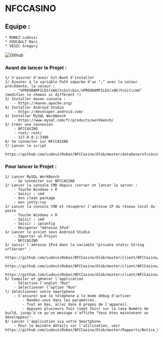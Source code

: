 ﻿# NFCCASINO
## Equipe :  
	* ROBEZ Ludovic
	* FOUCAULT Marc
	* VESIC Gregory


![Github](https://github.com/LudovicRobez/NFCCasino/blob/master/client/NFCCasino/app/src/main/res/drawable/nfccasino.png)


### Avant de lancer le Projet :
	
	1/ S'assurer d'avoir Git-Bash d'installer
	2/ Ajouter à la variable Path séparée d'un ";" avec la valeur précédente, la valeur :
		- "%PROGRAMFILES(x86)%\Git\bin;%PROGRAMFILES(x86)%\Git\cmd" (modifier le chemin si différent !)
	3/ Installer maven console :
		- https://maven.apache.org/
	4/ Installer Android Studio
		- https://developer.android.com/
	4/ Installer MySQL WorkBench
		- https://www.mysql.com/fr/products/workbench/
	5/ Créer une connexion
		- NFCCASINO
		- root/ root/
		- 127.0.0.1:3306
	6/ Se connecter sur NFCCASINO
	7/ Lancer le script 
		- https://github.com/LudovicRobez/NFCCasino/blob/master/database/nfccasino.sql

### Pour lancer le Projet :

	1/ Lancer MySQL WorkBench
		- Se connecter sur NFCCASINO
	2/ Lancer la console CMD depuis /server et lancer le server :
		- Touche Windows + R
		- Saisir : cmd
		- mvn clean package
		- mvn jetty:run
	3/ Lancer la console CMD et récupérer l'adresse IP du réseau local du poste
		- Touche Windows + R
		- Saisir : cmd
		- Saisir : ipconfig
		- Récupérer "Adresse IPv4"
	4/ Lancer le projet sous Android Studio
		- Importer un Projet
		- NFCCASINO
	5/ Saisir l'adresse IPv4 dans la variable "private static String urlServer" :
		- https://github.com/LudovicRobez/NFCCasino/blob/master/client/NFCCasino/app/src/main/java/com/example/asus/nfccasino/User.java
		- https://github.com/LudovicRobez/NFCCasino/blob/master/client/NFCCasino/app/src/main/java/com/example/asus/nfccasino/CreditCard.java
		- https://github.com/LudovicRobez/NFCCasino/blob/master/client/NFCCasino/app/src/main/java/com/example/asus/nfccasino/Payment.java
	6/ Compiler et générer l'application
		- Sélection l'onglet "Run"
		- Sélectionner l'option "Run"
	7/ Sélectionner votre smartphone
		- S'assurer que le téléphone a le mode débug d'activer
			- Rendez-vous dans les paramètres.
			- Tout en bas, allez dans À propos de l'appareil.
			- Appuyez plusieurs fois (sept fois) sur la case Numéro de build, jusqu'à ce qu'un message s'affiche "Vous êtes maintenant un développeur".
	8/ Lancer l'application via votre Smartphone
		- Pour le moindre détails sur l'utilisation, voir https://github.com/LudovicRobez/NFCCasino/blob/master/Rapports/Notice_Utilisation_NFCCasino.pdf